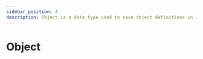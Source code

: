 ```yaml
---
sidebar_position: 4
description: Object is a data type used to save object definitions in JSON
---
```


# Object
